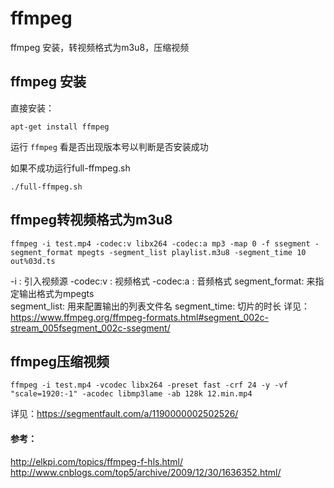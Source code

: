 # ffmpeg
ffmpeg 安装，转视频格式为m3u8，压缩视频

## ffmpeg 安装
直接安装：

    apt-get install ffmpeg
  
运行 `ffmpeg` 看是否出现版本号以判断是否安装成功

如果不成功运行full-ffmpeg.sh 

    ./full-ffmpeg.sh

## ffmpeg转视频格式为m3u8

    ffmpeg -i test.mp4 -codec:v libx264 -codec:a mp3 -map 0 -f ssegment -segment_format mpegts -segment_list playlist.m3u8 -segment_time 10 out%03d.ts

-i : 引入视频源
-codec:v : 视频格式
-codec:a : 音频格式
segment_format: 来指定输出格式为mpegts   
segment_list: 用来配置输出的列表文件名
segment_time: 切片的时长
详见：<https://www.ffmpeg.org/ffmpeg-formats.html#segment_002c-stream_005fsegment_002c-ssegment/>

## ffmpeg压缩视频

    ffmpeg -i test.mp4 -vcodec libx264 -preset fast -crf 24 -y -vf "scale=1920:-1" -acodec libmp3lame -ab 128k 12.min.mp4

详见：<https://segmentfault.com/a/1190000002502526/>


#### 参考：
<http://elkpi.com/topics/ffmpeg-f-hls.html/> <br>
<http://www.cnblogs.com/top5/archive/2009/12/30/1636352.html/>

